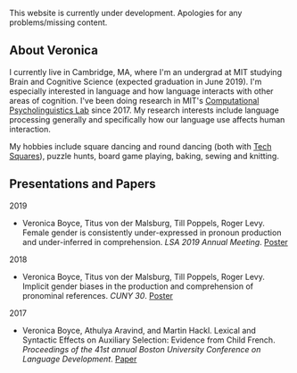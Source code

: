 ---
---

This website is currently under development. Apologies for any problems/missing content.

## About Veronica
I currently live in Cambridge, MA, where I'm an undergrad at MIT studying Brain and Cognitive Science (expected graduation in June 2019). I'm especially interested in language and how language interacts with other areas of cognition. I've been doing research in MIT's [Computational Psycholinguistics Lab](http://cpl.mit.edu/) since 2017. My research interests include language processing generally and specifically how our language use affects human interaction. 

My hobbies include square dancing and round dancing (both with [Tech Squares](squares.mit.edu)), puzzle hunts, board game playing, baking, sewing and knitting.

## Presentations and Papers

2019
- Veronica Boyce, Titus von der Malsburg, Till Poppels, Roger Levy. Female gender is consistently under-expressed in pronoun production and under-inferred in comprehension. *LSA 2019 Annual Meeting*. [Poster](https://osf.io/r9mys/)

2018
- Veronica Boyce, Titus von der Malsburg, Till Poppels, Roger Levy. Implicit gender biases in the production and comprehension of pronominal references. *CUNY 30*. [Poster](https://osf.io/hnsdb/)

2017
- Veronica Boyce, Athulya Aravind, and Martin Hackl. Lexical and Syntactic Effects on Auxiliary Selection: Evidence from Child French. *Proceedings of the 41st annual Boston University Conference on Language Development*. [Paper](http://www.lingref.com/bucld/41/BUCLD41-08.pdf)


